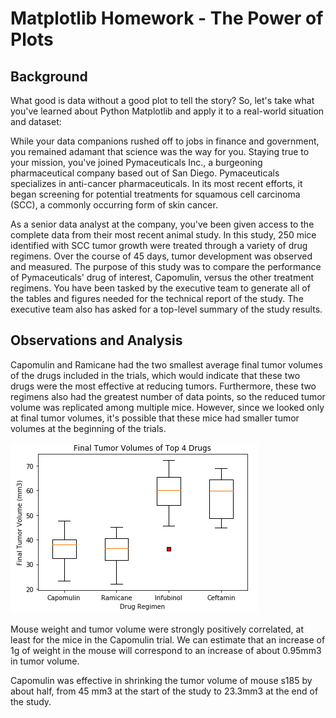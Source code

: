 # Matplotlib Homework - The Power of Plots #

## Background ##
What good is data without a good plot to tell the story?
So, let's take what you've learned about Python Matplotlib and apply it to a real-world situation and dataset:

While your data companions rushed off to jobs in finance and government, you remained adamant that science was the way for you. Staying true to your mission, you've joined Pymaceuticals Inc., a burgeoning pharmaceutical company based out of San Diego. Pymaceuticals specializes in anti-cancer pharmaceuticals. In its most recent efforts, it began screening for potential treatments for squamous cell carcinoma (SCC), a commonly occurring form of skin cancer.

As a senior data analyst at the company, you've been given access to the complete data from their most recent animal study. In this study, 250 mice identified with SCC tumor growth were treated through a variety of drug regimens. Over the course of 45 days, tumor development was observed and measured. The purpose of this study was to compare the performance of Pymaceuticals' drug of interest, Capomulin, versus the other treatment regimens. You have been tasked by the executive team to generate all of the tables and figures needed for the technical report of the study. The executive team also has asked for a top-level summary of the study results.

## Observations and Analysis ##

Capomulin and Ramicane had the two smallest average final tumor volumes of the drugs included in the trials, which would indicate that these two drugs were the most effective at reducing tumors. Furthermore, these two regimens also had the greatest number of data points, so the reduced tumor volume was replicated among multiple mice. However, since we looked only at final tumor volumes, it's possible that these mice had smaller tumor volumes at the beginning of the trials. 

![Box Plots Top 4 Drugs](Images/BoxPlots_Top4Drugs.png)

Mouse weight and tumor volume were strongly positively correlated, at least for the mice in the Capomulin trial. We can estimate that an increase of 1g of weight in the mouse will correspond to an increase of about 0.95mm3 in tumor volume.

Capomulin was effective in shrinking the tumor volume of mouse s185  by about half, from 45 mm3 at the start of the study to 23.3mm3 at the end of the study.

